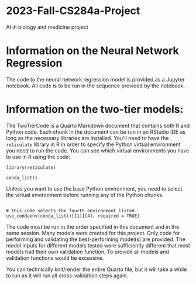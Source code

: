# 2023-Fall-CS284a-Project
AI in biology and medicine project

# Information on the Neural Network Regression 

The code to the neural network regression model is provided as a Jupyter notebook. All code is to be run in the sequence provided by the notebook. 

# Information on the two-tier models:

The TwoTierCode is a Quarto Markdown document that contains both R and Python code. Each chunk in the document can be run in an RStudio IDE as long as the necessary libraries are installed. You'll need to have the `reticulate` library in R in order to specify the Python virtual environment you need to run the code. You can see which virtual environments you have to use in R using the code: 
```
library(reticulate)

conda_list()
```

Unless you want to use the base Python environment, you need to select the virtual environment before running any of the Python chunks. 

```

# This code selects the fourth environment listed. 
use_condaenv(conda_list()[[1]][4], required = TRUE)

```

The code must be run in the order specified in this document and in the same session. Many models were created for this project. Only code for performing and validating the best-performing model(s) are provided. The model inputs for different models tested were sufficiently different that most models had their own validation function. To provide all models and validation functions would be excessive. 

You can technically knit/render the entire Quarto file, but it will take a while to run as it will run all cross-validation steps again. 
